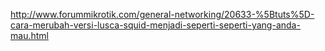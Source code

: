 http://www.forummikrotik.com/general-networking/20633-%5Btuts%5D-cara-merubah-versi-lusca-squid-menjadi-seperti-seperti-yang-anda-mau.html
